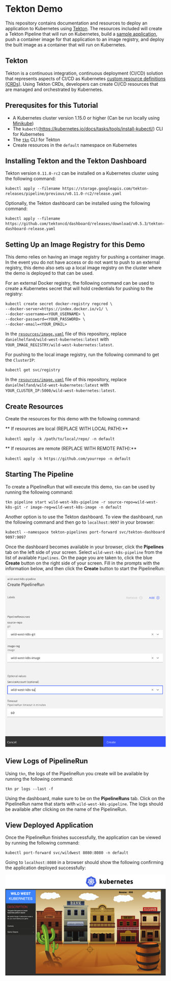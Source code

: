 # Tekton Demo

This repository contains documentation and resources to deploy an application to Kubernetes using 
[Tekton](https://github.com/tektoncd/pipeline). The resources included will create a Tekton Pipeline 
that will run on Kubernetes, build a [sample application](https://github.com/danielhelfand/wild-west-kubernetes), 
push a container image for that application to an image registry, and deploy the built image as a container that will 
run on Kubernetes.

## Tekton 

Tekton is a continuous integration, continuous deployment (CI/CD) solution that represents aspects of CI/CD 
as Kubernetes [custom resource definitions (CRDs)](https://kubernetes.io/docs/concepts/extend-kubernetes/api-extension/custom-resources/). 
Using Tekton CRDs, developers can create CI/CD resources that are managed and orchestrated by Kubernetes.

## Prerequsites for this Tutorial

* A Kubernetes cluster version 1.15.0 or higher (Can be run locally using [Minikube](https://kubernetes.io/docs/tasks/tools/install-minikube/))
* The `kubectl`(https://kubernetes.io/docs/tasks/tools/install-kubectl/) CLI for Kubernetes
* The [`tkn`](https://github.com/tektoncd/cli#installing-tkn) CLI for Tekton
* Create resources in the `default` namespace on Kubernetes

## Installing Tekton and the Tekton Dashboard

Tekton version `0.11.0-rc2` can be installed on a Kubernetes cluster using the following command:

```
kubectl apply --filename https://storage.googleapis.com/tekton-releases/pipeline/previous/v0.11.0-rc2/release.yaml
```

Optionally, the Tekton dashboard can be installed using the following command:

```
kubectl apply --filename https://github.com/tektoncd/dashboard/releases/download/v0.5.3/tekton-dashboard-release.yaml
```

## Setting Up an Image Registry for this Demo

This demo relies on having an image registry for pushing a container image. In the event you do not have access or 
do not want to push to an external registry, this demo also sets up a local image registry on the cluster where the demo 
is deployed to that can be used.

For an external Docker registry, the following command can be used to create a Kubernetes secret that will hold credentials 
for pushing to the registry:

```
kubectl create secret docker-registry regcred \
--docker-server=https://index.docker.io/v1/ \ 
--docker-username=<YOUR_USERNAME> \ 
--docker-password=<YOUR_PASSWORD> \ 
--docker-email=<YOUR_EMAIL> 
```

In the [`resources/image.yaml`](resources/image.yaml) file of this repository, replace `danielhelfand/wild-west-kubernetes:latest` 
with `YOUR_IMAGE_REGISTRY/wild-west-kubernetes:latest`.

For pushing to the local image registry, run the following command to get the `ClusterIP`:

```
kubectl get svc/registry 
```

In the [`resources/image.yaml`](resources/image.yaml) file of this repository, replace `danielhelfand/wild-west-kubernetes:latest` 
with `YOUR_CLUSTER_IP:5000/wild-west-kubernetes:latest`.

## Create Resources

Create the resources for this demo with the following command:

** If resources are local (REPLACE WITH LOCAL PATH):**
 
 `kubectl apply -k /path/to/local/repo/ -n default` 

 ** If resources are remote (REPLACE WITH REMOTE PATH):**

 `kubectl apply -k https://github.com/yourrepo -n default` 

## Starting The Pipeline

To create a PipelineRun that will execute this demo, `tkn` can be used by running the following command:

```
tkn pipeline start wild-west-k8s-pipeline -r source-repo=wild-west-k8s-git -r image-reg=wild-west-k8s-image -n default
```

Another option is to use the Tekton dashboard. To view the dashboard, run the following command and then go to 
`localhost:9097` in your browser:

```
kubectl --namespace tekton-pipelines port-forward svc/tekton-dashboard 9097:9097
```

Once the dashboard becomes available in your browser, click the **Pipelines** tab on the left side of your screen. 
Select `wild-west-k8s-pipeline` from the list of available `Pipelines`. On the page you are taken to, click the blue 
**Create** button on the right side of your screen. Fill in the prompts with the information below, and then click the 
**Create** button to start the PipelineRun:

![Start Pipeline](readme-images/tekton-dashboard-start.png)

## View Logs of PipelineRun

Using `tkn`, the logs of the PipelineRun you create will be available by running the following command:

```
tkn pr logs --last -f
```

Using the dashboard, make sure to be on the **PipelineRuns** tab. Click on the PipelineRun name that starts 
with `wild-west-k8s-pipeline`. The logs should be available after clicking on the name of the PipelineRun.

## View Deployed Application

Once the PipelineRun finishes successfully, the application can be viewed by running the following command:

```
kubectl port-forward svc/wildwest 8080:8080 -n default
```

Going to `localhost:8080` in a browser should show the following confirming the application deployed successfully: 

![Deployed Application](readme-images/deployed-app.png)